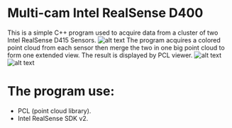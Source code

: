 ﻿# ﻿﻿﻿﻿﻿Multi-cam Intel RealSense D400This is a simple C++ program used to acquire data from a cluster of two Intel RealSense D415 Sensors.![alt text](https://github.com/tarekmuallim/Multicam-Intel-Realsense-D400/blob/master/images/3.png)The program acquires a colored point cloud from each sensor then merge the two in one big point cloud to form one extended view.The result is displayed by PCL viewer.![alt text](https://github.com/tarekmuallim/Multicam-Intel-Realsense-D400/blob/master/images/1.png)![alt text](https://github.com/tarekmuallim/Multicam-Intel-Realsense-D400/blob/master/images/2.png)# The program use:- PCL (point cloud library).- Intel RealSense SDK v2.